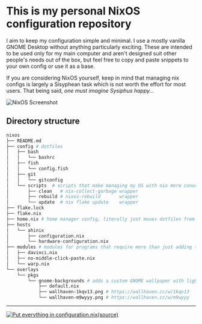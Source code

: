 # This is my personal NixOS configuration repository
I aim to keep my configuration simple and minimal. I use a mostly vanilla GNOME Desktop without anything particularly exciting. 
These are intended to be used only for my main computer and aren't designed suit other people's needs out of the box, but feel free to copy and paste snippets to your own config or use it as a base.  

If you are considering NixOS yourself, keep in mind that managing nix configs is largely a Sisyphean task which is not worth the effort for most users. That being said, *one must imagine Sysiphus happy...*

![NixOS Screenshot](https://github.com/ahi6/configuration.nix/assets/60984726/48701aab-0120-4c99-a0f4-7c0b18e62e57)


## Directory structure
```sh
nixos
├── README.md
├── config # dotfiles
│   ├── bash
│   │   └── bashrc
│   ├── fish
│   │   └── config.fish
│   ├── git
│   │   └── gitconfig
│   └── scripts  # scripts that make managing my OS with nix more convenient
│       ├── clean   # nix-collect-garbage wrapper
│       ├── rebuild # nixos-rebuild       wrapper
│       └── update  # nix flake update    wrapper
├── flake.lock
├── flake.nix
├── home.nix # home manager config, literally just moves dotfiles from /config to the correct folder
├── hosts
│   └── ahinix
│       ├── configuration.nix
│       └── hardware-configuration.nix
├── modules # modules for programs that require more than just adding to systemPackages
│   ├── davinci.nix
│   ├── no-middle-click-paste.nix
│   └── warp.nix
└── overlays
    └── pkgs
        └── gnome-backgrounds # adds a custom GNOME wallpaper with light and dark mode variations
            ├── default.nix
            ├── wallhaven-1kqv13.png # https://wallhaven.cc/w/1kqv13
            └── wallhaven-m9wyyy.png # https://wallhaven.cc/w/m9wyyy
```

---


[![Put everything in configuration.nix](https://github.com/user-attachments/assets/0f49f4d6-befe-4462-ac61-aef66e8ffd4d)(source)](https://www.tumblr.com/linux-real/755298701751304192)
